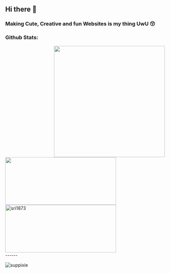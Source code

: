 ## Hi there 🌼

### Making Cute, Creative and fun Websites is my thing UwU 😚
<!--    <img align="right" src="https://readme-typing-svg.herokuapp.com?lines=+Waku+Waku!!!!"/>
  </p>  -->

<h3 align="left">Github Stats:</h3>

<img align="right" height="350" src="https://github.com/suppixie/suppixie/assets/100701261/28283d4b-d06b-41de-86b4-275f3d173192"/>
<img  align="center" height="150" width="350" src="https://github-readme-stats.vercel.app/api?username=suppixie&show_icons=true&theme=dark&include_all_commits=true" />     
<img align="center" height="150" width="350" src="https://github-readme-streak-stats.herokuapp.com/?user=suppixie&theme=dark" alt="sri1873" />

<br/>
  ------
 <p align="left"> <img src="https://komarev.com/ghpvc/?username=suppixie&label=Profile%20views&color=0e75b6&style=flat" alt="suppixie" /> </p>

